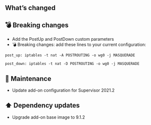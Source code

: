 ## What’s changed

## 💣 Breaking changes

- Add the PostUp and PostDown custom parameters
- 💣 Breaking changes: add these lines to your current configuration:

 `post_up: iptables -t nat -A POSTROUTING -o wg0 -j MASQUERADE`

 `post_down: iptables -t nat -D POSTROUTING -o wg0 -j MASQUERADE`

## 🧰 Maintenance

- Update add-on configuration for Supervisor 2021.2

## ⬆️ Dependency updates

- Upgrade add-on base image to 9.1.2